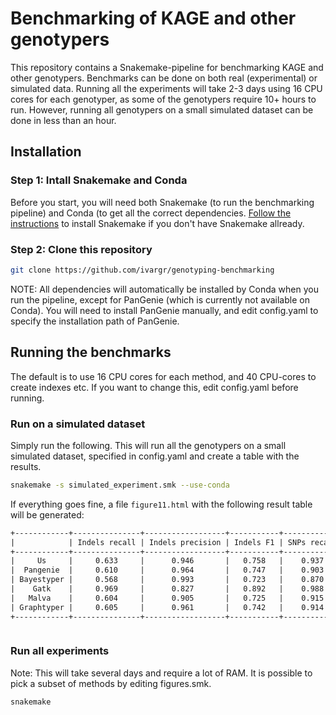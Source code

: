 # Benchmarking of KAGE and other genotypers

This repository contains a Snakemake-pipeline for benchmarking KAGE and other genotypers. Benchmarks can be done on both real (experimental) or simulated data. Running all the experiments will take 2-3 days using 16 CPU cores for each genotyper, as some of the genotypers require 10+ hours to run. However, running all genotypers on a small simulated dataset can be done in less than an hour.

## Installation
### Step 1: Intall Snakemake and Conda
Before you start, you will need both Snakemake (to run the benchmarking pipeline) and Conda (to get all the correct dependencies. [Follow the instructions](https://snakemake.readthedocs.io/en/stable/getting_started/installation.html) to install Snakemake if you don't have Snakemake allready.

### Step 2: Clone this repository
```bash
git clone https://github.com/ivargr/genotyping-benchmarking
```

NOTE: All dependencies will automatically be installed by Conda when you run the pipeline, except for PanGenie (which is currently not available on Conda). You will need to install PanGenie manually, and edit config.yaml to specify the installation path of PanGenie.


## Running the benchmarks
The default is to use 16 CPU cores for each method, and 40 CPU-cores to create indexes etc. If you want to change this, edit config.yaml before running.


### Run on a simulated dataset
Simply run the following. This will run all the genotypers on a small simulated dataset, specified in config.yaml and create a table with the results.

```bash
snakemake -s simulated_experiment.smk --use-conda
```

If everything goes fine, a file `figure11.html` with the following result table will be generated:

```html
+------------+---------------+------------------+-----------+-------------+----------------+---------+---------+--------------+
|            | Indels recall | Indels precision | Indels F1 | SNPs recall | SNPs precision | SNPs F1 | Runtime | Memory usage |
+------------+---------------+------------------+-----------+-------------+----------------+---------+---------+--------------+
|     Us     |     0.633     |      0.946       |   0.758   |    0.937    |     0.991      |  0.963  |  0 min  |     7 GB     |
|  Pangenie  |     0.610     |      0.964       |   0.747   |    0.903    |     0.993      |  0.946  |  3 min  |    49 GB     |
| Bayestyper |     0.568     |      0.993       |   0.723   |    0.870    |     0.997      |  0.929  |  5 min  |     3 GB     |
|    Gatk    |     0.969     |      0.827       |   0.892   |    0.988    |     0.995      |  0.991  |  3 min  |     5 GB     |
|   Malva    |     0.604     |      0.905       |   0.725   |    0.915    |     0.973      |  0.943  |  3 min  |    41 GB     |
| Graphtyper |     0.605     |      0.961       |   0.742   |    0.914    |     0.995      |  0.953  |  1 min  |     0 GB     |
+------------+---------------+------------------+-----------+-------------+----------------+---------+---------+--------------+



```


### Run all experiments
Note: This will take several days and require a lot of RAM. It is possible to pick a subset of methods by editing figures.smk.
```bash
snakemake
```
